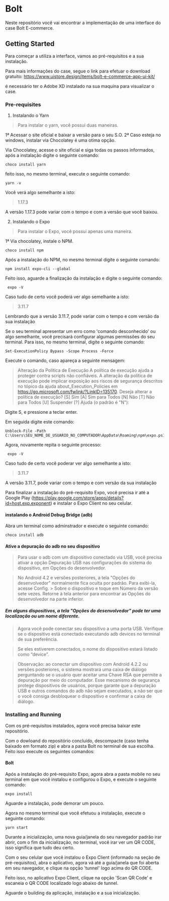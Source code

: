# Bolt
Neste repositório você vai encontrar a implementação de uma interface do case Bolt E-commerce.

## Getting Started
Para começar a utiliza a interface, vamos ao pré-requisitos e a sua instalação. 

Para mais informações do case, segue o link para efetuar o download gratuito: https://www.uistore.design/items/bolt-e-commerce-app-ui-kit/ 

é necessário ter o Adobe XD instalado na sua maquina para visualizar o case.

### Pre-requisites

1.  Instalando o Yarn
 > Para instalar o yarn, você possui duas maneiras.
 
 1ª Acessar o site oficial e baixar a versão para o seu S.O.
 2ª Caso esteja no  windows, instalar via Chocolatey é uma otima opção.

Via Chocolatey, acesse o site oficial e siga todas os passos informados, após a instalação digite o seguinte comando:
```
choco install yarn
```

feito isso, no mesmo terminal, execute o seguinte comando: 
```
yarn -v
```
Você verá algo semelhante a isto:
> 1.17.3

A versão 1.17.3 pode variar com o tempo e com a versão que você baixou.

2.  Instalando o Expo
 > Para instalar o Expo, você possui apenas uma maneira.
 
 1ª Via chocolatey, instale o NPM.
```
choco install npm
```
Após a instalação do NPM, no mesmo terminal digite o seguinte comando:
```
npm install expo-cli --global
```
Feito isso, aguarde a finalização da instalação e  digite o seguinte comando: 
```
 expo -V
```
Caso tudo de certo você poderá ver algo semelhante a isto:
> 3.11.7

Lembrando que a versão 3.11.7, pode variar com o tempo e com versão da sua instalação 

Se o seu terminal apresentar um erro como 'comando desconhecido' ou algo semelhante, você precisará configurar algumas permissões do seu terminal. Para isso, no mesmo terminal, digite o seguinte comando:
```
Set-ExecutionPolicy Bypass -Scope Process -Force
```
Execute o comando, caso apareça a seguinte mensagem: 

> Alteração da Política de Execução
A política de execução ajuda a proteger contra scripts não confiáveis. A alteração da
política de execução pode implicar exposição aos riscos de segurança descritos no tópico da
ajuda about_Execution_Policies em https://go.microsoft.com/fwlink/?LinkID=135170. Deseja
alterar a política de execução?
[S] Sim  [A] Sim para Todos  [N] Não  [T] Não para Todos  [U] Suspender  [?] Ajuda
(o padrão é "N"):

Digite S, e pressione a teclar enter.

Em seguida digite este comando:
```
Unblock-File -Path C:\Users\SEU_NOME_DE_USUARIO_NO_COMPUTADOR\AppData\Roaming\npm\expo.ps1
```
Agora, novamente repita o seguinte processo:
```
 expo -V
```
Caso tudo de certo você poderar ver algo semelhante a isto:
> 3.11.7
  
A versão 3.11.7, pode variar com o tempo e com versão da sua instalação

Para finalizar a instalação do pré-requisito Expo, você precisa ir até a Google Play (https://play.google.com/store/apps/details?id=host.exp.exponent) e instalar o Expo Client no seu celular.

#### instalando o Android Debug Bridge (adb)

Abra um terminal como adminstrador e execute o seguinte comando:

```
choco install adb
```

#### Ative a depuração do adb no seu dispositivo

> Para usar o adb com um dispositivo conectado via USB, você precisa ativar a opção Depuração USB nas configurações do sistema do dispositivo, em Opções do desenvolvedor.

> No Android 4.2 e versões posteriores, a tela "Opções do desenvolvedor" normalmente fica oculta por padrão. Para exibi-la, acesse Config. > Sobre o dispositivo e toque em Número da versão sete vezes. Retorne à tela anterior para encontrar as Opções do desenvolvedor na parte inferior.

##### Em alguns dispositivos, a tela "Opções do desenvolvedor" pode ter uma localização ou um nome diferente.

> Agora você pode conectar seu dispositivo a uma porta USB. Verifique se o dispositivo está conectado executando adb devices no terminal de sua preferência. 

> Se eles estiverem conectados, o nome do dispositivo estará listado como “device”.

> Observação: ao conectar um dispositivo com Android 4.2.2 ou versões posteriores, o sistema mostrará uma caixa de diálogo perguntando se o usuário quer aceitar uma Chave RSA que permite a depuração por meio do computador. Esse mecanismo de segurança protege dispositivos de usuários, porque garante que a depuração USB e outros comandos do adb não sejam executados, a não ser que o você consiga desbloquear o dispositivo e confirmar a caixa de diálogo.

### Installing and Running

Com os pré-requisitos instalados, agora você precisa baixar este repositório.

Com o dowloand do repositório concluído, descompacte (caso tenha baixado em formato zip) e abra a pasta Bolt no terminal de sua escolha. Feito isso execute os seguintes comandos:

#### Bolt
Após a instalação do pré-requisito Expo, agora abra a pasta mobile no seu terminal em que você instalou e configurou o Expo, e execute o seguinte comando:

```
expo install
```
Aguarde a instalação, pode demorar um pouco.

Agora no mesmo terminal que você efetuou a instalação, execute o seguinte comando:
``` 
yarn start
```

Durante a inicialização, uma nova guia/janela do seu navegador padrão irar abrir, com o fim da inicialização, no terminal, você irar ver um QR CODE, isso significa que tudo deu certo.

Com o seu celular que você instalou o Expo Client (informado na seção de pré-requisitos), abra o aplicativo, agora vá até a guia/janela que foi aberta em seu navegador, e clique na opção 'tunnel' logo acima do QR CODE.

Feito isso, no aplicativo Expo Client, clique na opção 'Scan QR Code' e escaneia o QR CODE localizado logo abaixo de tunnel.

Aguarde o building da aplicação, instalação e a sua inicialização.
